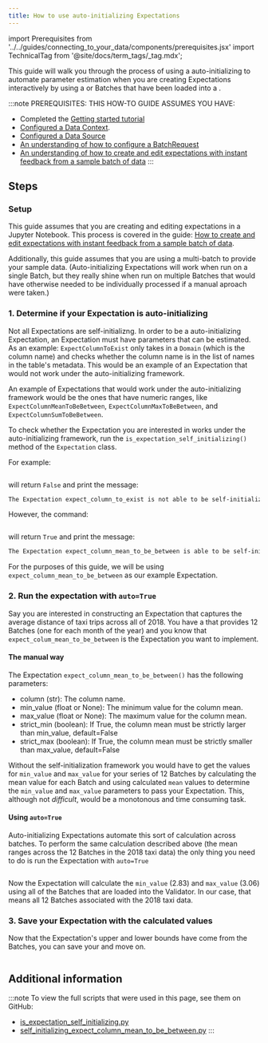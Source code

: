 ```yaml
---
title: How to use auto-initializing Expectations
---
```


import Prerequisites from '../../guides/connecting_to_your_data/components/prerequisites.jsx'
import TechnicalTag from '@site/docs/term_tags/_tag.mdx';

This guide will walk you through the process of using a auto-initializing <TechnicalTag tag="expectation" text="Expectations" /> to automate parameter estimation when you are creating Expectations interactively by using a <TechnicalTag tag="batch" text="Batch" /> or Batches that have been loaded into a <TechnicalTag tag="validator" text="Validator" />.

:::note PREREQUISITES: THIS HOW-TO GUIDE ASSUMES YOU HAVE:
- Completed the [Getting started tutorial](../../tutorials/getting_started/tutorial_overview.md)
- [Configured a Data Context](../../tutorials/getting_started/tutorial_setup.md).
- [Configured a Data Source](../../tutorials/getting_started/tutorial_connect_to_data.md)
- [An understanding of how to configure a BatchRequest](../../guides/connecting_to_your_data/how_to_get_a_batch_of_data_from_a_configured_datasource.md)
- [An understanding of how to create and edit expectations with instant feedback from a sample batch of data](./how_to_create_and_edit_expectations_with_instant_feedback_from_a_sample_batch_of_data.md)
:::

## Steps

### Setup

This guide assumes that you are creating and editing expectations in a Jupyter Notebook.  This process is covered in the guide: [How to create and edit expectations with instant feedback from a sample batch of data](./how_to_create_and_edit_expectations_with_instant_feedback_from_a_sample_batch_of_data.md).  

Additionally, this guide assumes that you are using a multi-batch <TechnicalTag tag="batch_request" text="Batch Request" /> to provide your sample data.  (Auto-initializing Expectations will work when run on a single Batch, but they really shine when run on multiple Batches that would have otherwise needed to be individually processed if a manual aproach were taken.)

### 1. Determine if your Expectation is auto-initializing

Not all Expectations are self-initializng.  In order to be a auto-initializing Expectation, an Expectation must have parameters that can be estimated.  As an example: `ExpectColumnToExist` only takes in a `Domain` (which is the column name) and checks whether the column name is in the list of names in the table's metadata.  This would be an example of an Expectation that would not work under the auto-initializing framework.

An example of Expectations that would work under the auto-initializing framework would be the ones that have numeric ranges, like `ExpectColumnMeanToBeBetween`, `ExpectColumnMaxToBeBetween`, and `ExpectColumnSumToBeBetween`.

To check whether the Expectation you are interested in works under the auto-initializing framework, run the `is_expectation_self_initializing()` method of the `Expectation` class.

For example:

```python title="Python script/Jupyter notebook" file=../../../tests/integration/docusaurus/expectations/self_initializing_expectations/is_expectation_self_initializing.py#L16-L18
```

will return `False` and print the message:

```markdown title="Console output"
The Expectation expect_column_to_exist is not able to be self-initialized.
```

However, the command:

```python title="Python script/Jupyter notebook" file=../../../tests/integration/docusaurus/expectations/self_initializing_expectations/is_expectation_self_initializing.py#L22
```

will return `True` and print the message:

```markdown title="Console output"
The Expectation expect_column_mean_to_be_between is able to be self-initialized. Please run by using the auto=True parameter.
```

For the purposes of this guide, we will be using `expect_column_mean_to_be_between` as our example Expectation.

### 2. Run the expectation with `auto=True`

Say you are interested in constructing an Expectation that captures the average distance of taxi trips across all of 2018.  You have a <TechnicalTag tag="datasource" text="Datasource" /> that provides 12 Batches (one for each month of the year) and you know that `expect_colum_mean_to_be_between` is the Expectation you want to implement.

#### The manual way

The Expectation `expect_column_mean_to_be_between()` has the following parameters:

- column (str): The column name.
- min_value (float or None): The minimum value for the column mean.
- max_value (float or None): The maximum value for the column mean.
- strict_min (boolean): If True, the column mean must be strictly larger than min_value, default=False
- strict_max (boolean): If True, the column mean must be strictly smaller than max_value, default=False

Without the self-initialization framework you would have to get the values for `min_value` and `max_value` for your series of 12 Batches by calculating the mean value for each Batch and using calculated `mean` values to determine the `min_value` and `max_value` parameters to pass your Expectation.  This, although not _difficult_, would be a monotonous and time consuming task.

#### Using `auto=True`

Auto-initializing Expectations automate this sort of calculation across batches.  To perform the same calculation described above (the mean ranges across the 12 Batches in the 2018 taxi data) the only thing you need to do is run the Expectation with `auto=True`

```python title="Python script/Jupyter notebook" file=../../../tests/integration/docusaurus/expectations/self_initializing_expectations/self_initializing_expect_column_mean_to_be_between.py#L79-L81
```

Now the Expectation will calculate the `min_value` (2.83) and `max_value` (3.06) using all of the Batches that are loaded into the Validator.  In our case, that means all 12 Batches associated with the 2018 taxi data.

### 3. Save your Expectation with the calculated values

Now that the Expectation's upper and lower bounds have come from the Batches, you can save your <TechnicalTag tag="expectation_suite" text="Expectation Suite" /> and move on.

```python file=../../../tests/integration/docusaurus/expectations/self_initializing_expectations/self_initializing_expect_column_mean_to_be_between.py#L85
```


## Additional information

:::note
To view the full scripts that were used in this page, see them on GitHub:
- [is_expectation_self_initializing.py](https://github.com/great-expectations/tests/integration/docusaurus/expectations/self_initializing_expectations/is_expectation_self_initializing.py)
- [self_initializing_expect_column_mean_to_be_between.py](https://github.com/great-expectations/tests/integration/docusaurus/expectations/self_initializing_expectations/self_initializing_expect_column_mean_to_be_between.py)
:::